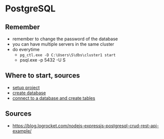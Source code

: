 PostgreSQL
===

Remember
---

- remember to change the password of the database
- you can have multiple servers in the same cluster
- do everytime
  - `pg_ctl.exe -D C:\Users\S\dbs\cluster1 start`
  - psql.exe -p 5432 -U S

Where to start, sources
---

- [setup project](./postgressql/faststart.md)
- [create database](./postgressql/create_database.md)
- [connect to a database and create tables](./postgressql/connect_2_database.md)

Sources
---

- <https://blog.logrocket.com/nodejs-expressjs-postgresql-crud-rest-api-example/>
